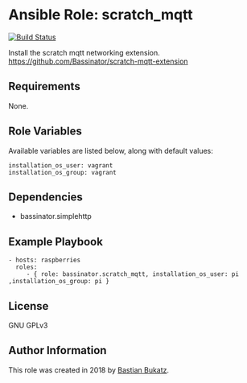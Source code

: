 # Ansible Role: scratch_mqtt

[![Build Status](https://travis-ci.com/Bassinator/ansible-role-scratch_mqtt.svg?branch=master)](https://travis-ci.com/Bassinator/ansible-role-scratch_mqtt)

Install the scratch mqtt networking extension. https://github.com/Bassinator/scratch-mqtt-extension

## Requirements

  None.

## Role Variables

Available variables are listed below, along with default values:

    installation_os_user: vagrant
    installation_os_group: vagrant

## Dependencies


  - bassinator.simplehttp


## Example Playbook


    - hosts: raspberries
      roles:
         - { role: bassinator.scratch_mqtt, installation_os_user: pi ,installation_os_group: pi }

## License

GNU GPLv3

## Author Information
This role was created in 2018 by [Bastian Bukatz](https://bassinator.github.io).
